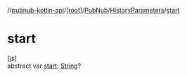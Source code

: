 //[pubnub-kotlin-api](../../../../index.md)/[[root]](../../index.md)/[PubNub](../index.md)/[HistoryParameters](index.md)/[start](start.md)

# start

[js]\
abstract var [start](start.md): [String](https://kotlinlang.org/api/core/kotlin-stdlib/kotlin/-string/index.html)?
